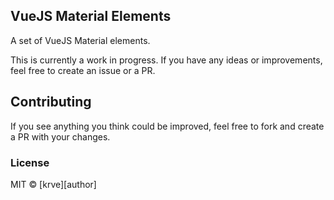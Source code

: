 ## VueJS Material Elements
A set of VueJS Material elements.

This is currently a work in progress. If you have any ideas or improvements, feel free to create an issue or a PR.

## Contributing
If you see anything you think could be improved, feel free to fork and create a PR with your changes.

### License

MIT © [krve][author]
